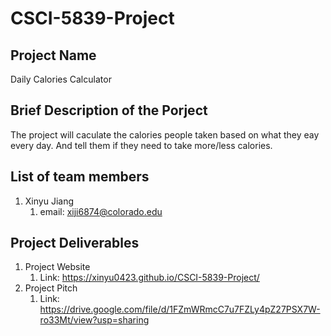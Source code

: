 # CSCI-5839-Project

## Project Name
Daily Calories Calculator 

## Brief Description of the Porject
The project will caculate the calories people taken based on what they eay every day. And tell them if they need to take more/less calories.

## List of team members
1. Xinyu Jiang
    1. email: xiji6874@colorado.edu
   
## Project Deliverables
1. Project Website
   1. Link: https://xinyu0423.github.io/CSCI-5839-Project/
2. Project Pitch
   1. Link: https://drive.google.com/file/d/1FZmWRmcC7u7FZLy4pZ27PSX7W-ro33Mt/view?usp=sharing
